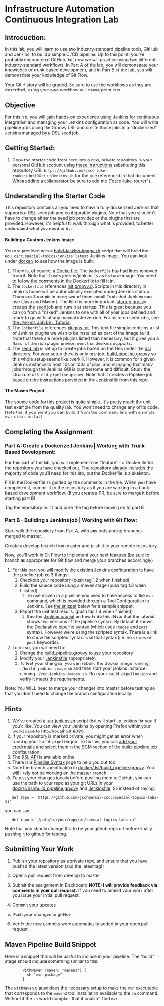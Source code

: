 # Infrastructure Automation Continuous Integration Lab

## Introduction: 

In this lab, you will learn to use two industry-standard pipeline tools, GitHub and Jenkins, to build a simple CI/CD pipeline.  Up to this point, you’ve probably encountered GitHub, but now we will practice using two different industry-standard workflows.  In Part A of the lab, you will demonstrate your knowledge of trunk-based development, and in Part B of the lab, you will demonstrate your knowledge of Git Flow. 

Your Git History will be graded.  Be sure to use the workflows as they are described, using your own workflow will cause point loss. 

## Objective

For this lab, you will gain hands-on experience using Jenkins for continuous integration and managing your Jenkins configuration
as code.  You will write pipeline jobs using the Groovy DSL and create those jobs in a "dockerized" Jenkins managed by a DSL seed job.

## Getting Started:

1. Copy the starter code from here into a new, private repository in your personal GitHub account using [these instructions](https://github.com/jschmersal-cscc/lab0-completing-and-submitting-assignments) substituting this repository URL ``https://github.com/cscc-luke-rouker/Unit9GitHubJenkinsLab`` for the one referenced in that document.  When adding a collaborator, be sure to add me ("cscc-luke-rouker").

## Understanding the Starter Code
This repository contains all you need to have a fully dockerized Jenkins that supports a DSL seed job and 
configurable plugins.  Note that you shouldn't have to change either the seed job provided or the plugins that are 
provided.  However, it's helpful to walk through what is provided, to better understand what you need to do.

#### Building a Custom Jenkins Image
You are provided with a [build-jenkins-image.sh](build-jenkins-image.sh) script that will build the `edu.cscc.special-topics/jenkins:latest` Jenkins image.  You can look under [docker/](docker/) to see how the image is built:
1. There is, of course, a [Dockerfile](docker/Dockerfile).  The `Dockerfile` has had lines removed from it. Note that it uses jenkins/jenkins:lts as its base image.  You need to follow the comments in the Dockerfile to fill it in.
1. The `Dockerfile` references [init.groovy.d](docker/init.groovy.d).  Scripts in this directory in Jenkins home will be automatically executed during Jenkins startup.  There are 3 scripts in here; two of them install Tools that Jenkins can use (Java and Maven).  The third is more important.  [startup.groovy](docker/init.groovy.d/startup.groovy) creates the [seed](docker/jobs/seed.groovy) job and runs it at startup.  This is great because you can go from a "naked" Jenkins to one with all of your jobs defined and ready to go without any manual intervention.  For more on seed jobs, see [the Jenkins Job DSL Tutorial](https://github.com/jenkinsci/job-dsl-plugin/wiki/Tutorial---Using-the-Jenkins-Job-DSL).
1. The `Dockerfile` references [plugins.txt](docker/plugins.txt).  This text file simply contains a list of Jenkins plugins we wish to be installed as part of the image build.  Note that there are more plugins listed than necessary, but it gives you a flavor of the rich plugin environment that Jenkins supports.
1. The [seed job](docker/jobs/seed.groovy) is set up to create jobs based on the files under the [dsl](docker/dsl) directory.  For your setup there is only one job, [build_pipeline.groovy](docker/dsl/build_pipeline.groovy) so this whole setup seems like overkill.  However, it is common for a given Jenkins instance to host 10s or 100s of jobs, and managing that many jobs through the Jenkins GUI is cumbersome and difficult.  Study the structure of `build_pipeline.groovy`.  Note that it creates a Pipeline job based on the instructions provided in the [Jenkinsfile](Jenkinsfile) from this repo.

#### The Maven Project
The source code for this project is quite simple.  It's pretty much the unit test example from the quality lab.  You won't need to change any of its code.  Note that if you want you can build it from the command line with a simple `mvn clean install`

## Completing the Assignment

### Part A:  Create a Dockerized Jenkins | Working with Trunk-Based Development: 

For this part of the lab, you will implement one “feature” - a Dockerfile for the repository you have checked out.  The repository already includes the majority of code you’ll need for this lab, but the Dockerfile is a skeleton.  

Fill in the Dockerfile as guided by the comments in the file.  When you have completed it, commit it to the repository as if you are working in a trunk-based development workflow.  (If you create a PR, be sure to merge it before starting part B). 

Tag the repository as 1.1 and push the tag before moving on to part B 

### Part B – Building a Jenkins job | Working with Git Flow: 

Start with the repository from Part A, with any outstanding branches merged to master.   

Create a develop branch from master and push it to your remote repository. 

Now, you’ll work in Git Flow to implement your next features (be sure to branch as appropriate for Git flow and merge your branches accordingly)

1. For this part you will modify the existing Jenkins configuration to have the pipeline job do 3 things:
    1. Checkout _your_ repository (push tag 1.2 when finished)
    1. Build the source code using a maven stage (push tag 1.3 when finished)
        1. To use maven in a pipeline you need to have access to the `mvn` command, which is provided through a Tool Configuration in Jenkins.  See [the snippet](#maven-pipeline-build-snippet) below for a sample snippet.
    1. Report the unit test results.  (push tag 1.4 when finished)
        1. See the [Jenkins tutorial](https://jenkins.io/doc/pipeline/tour/tests-and-artifacts/) on how to do this.  Note that the tutorial shows two versions of the pipeline syntax.  By default it shows the Declarative pipeline syntax (which uses `stages` and `post` syntax).  However we're using the scripted syntax.  There is a link to show the scripted syntax.  Use that syntax (i.e. no `stages` or `post` keywords).
1. To do so, you will need to:
    1. Change the [build_pipeline.groovy](docker/dsl/build_pipeline.groovy) to use your repository
    1. Modify your [Jenkinsfile](Jenkinsfile) appropriately. 
    1. To test your changes, you can rebuild the docker image running `./build-jenkins-image.sh` and then start your jenkins instance running `./run-jenkins-images.sh`.  Run your `build-pipeline-job` and verify it meets the requirements.
    
Note:  You WILL need to merge your changes into master before testing so that you don't need to change the branch configuration locally.

## Hints
1. We've created a [run-jenkins.sh](run-jenkins.sh) script that will start up jenkins for you if you'd like.  You can view your Jenkins by opening Firefox within your workspace to [http://localhost:8080](http://localhost:8080).
1. If your repository is marked private, you might get an error when running your `build-pipeline` job.  To fix this, you can [add your credentials](https://jenkins.io/doc/book/using/using-credentials/#adding-new-global-credentials) and select them in the SCM section of the  [build-pipeline job configuration](http://localhost:8080/job/build-pipeline-job/configure).
1. The [DSL API](https://jenkinsci.github.io/job-dsl-plugin/) is available online.
1. There is a [Pipeline Syntax](http://localhost:8080/job/build-pipeline-job/pipeline-syntax/) page to help you out too!.
1. Note the branch specification in [docker/dsl/build_pipeline.groovy](docker/dsl/build_pipeline.groovy).  You will likely not be working on the master branch.
1. To test your changes locally before pushing them to GitHub, you can use the path to your repo as your git URLs in your [docker/dsl/build_pipeline.groovy](docker/dsl/build_pipeline.groovy) and [Jenkinsfile](Jenkinsfile).  So instead of saying:
```
   def repo = 'https://github.com/jschmersal-cscc/special-topics-labs-ci'
```
you can say:
```
   def repo = '/path/to/your/copy/of/special-topics-labs-ci'
```
Note that you should change this to be your github repo url before finally pushing it to github for testing. 

## Submitting Your Work

1. Publish your repository as a private repo, and ensure that you have pushed the latest version (and the latest tag!)
1. Open a pull request from develop to master
1. Submit the assignment in Blackboard 
__NOTE: I will provide feedback via. comments in your pull request.__
If you need to amend your work after you issue your initial pull request:

1. Commit your updates
1. Push your changes to gitHub
1. Verify the new commits were automatically added to your open pull request

## Maven Pipeline Build Snippet
Here is a snippet that will be useful to include in your pipeline.  The "build" stage should include something similar to this: 
```
        withMaven (maven: 'maven3') {
          sh "mvn package"
        }
```
The `withMaven` clause does the necessary setup to make the `mvn` executable that corresponds to the `maven3` tool installation
available to the `sh` command.  Without it the `sh` would complain that it couldn't find `mvn`.
